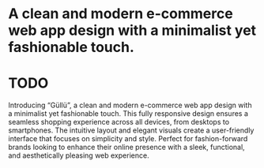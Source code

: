 # A clean and modern e-commerce web app design with a minimalist yet fashionable touch.

# TODO

Introducing “Güllü”, a clean and modern e-commerce web app design with a minimalist yet fashionable touch. This fully responsive design ensures a seamless shopping experience across all devices, from desktops to smartphones. The intuitive layout and elegant visuals create a user-friendly interface that focuses on simplicity and style. Perfect for fashion-forward brands looking to enhance their online presence with a sleek, functional, and aesthetically pleasing web experience.
